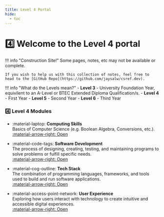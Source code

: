 ```yaml
---
title: Level 4 Portal
hide:
  - toc
---
```


# 4️⃣ Welcome to the Level 4 portal

!!! info "Construction Site!"
    Some pages, notes, etc may not be available or complete.  

    If you wish to help us with this collection of notes, feel free to head to the [GitHub Repo](https://github.com/jaysalw/csref.dev).

!!! info "What do the Levels mean?"
    - **Level 3** - University Foundation Year, equivilent to an A-Level or BTEC Extended Diploma Qualification/s.
    - **Level 4** - First Year 
    - **Level 5** - Second Year
    - **Level 6** - Third Year

### 4️⃣ Level 4 Modules
<div class="grid cards" markdown>

-   :material-laptop: **Computing Skills**  
    Basics of Computer Science (e.g. Boolean Algebra, Conversions, etc.).  
    [:material-arrow-right: Open](level-4/computing-skills)

-   :material-code-tags: **Software Development**  
    The process of designing, creating, testing, and maintaining programs to solve problems or fulfill specific needs.  
    [:material-arrow-right: Open](level-4/software-development)

-   :material-cog-outline: **Tech Stack**  
    The combination of programming languages, frameworks, and tools used to build and run software applications.  
    [:material-arrow-right: Open](level-4/tech-stack)

-   :material-access-point-network: **User Experience**  
    Exploring how users interact with technology to create intuitive and accessible digital experiences.  
    [:material-arrow-right: Open](level-4/user-experience)

</div>